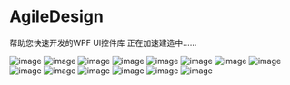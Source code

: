 # AgileDesign
帮助您快速开发的WPF UI控件库
正在加速建造中......

![image](https://user-images.githubusercontent.com/56998197/199677312-f48f7a7a-e419-4fdc-b61c-9309cfbceffc.png)
![image](https://user-images.githubusercontent.com/56998197/199678724-3f45550a-abd7-45b9-91c9-4e790696b5b1.png)
![image](https://user-images.githubusercontent.com/56998197/199678783-1145746d-483d-4c16-b9ac-26e8caec5725.png)
![image](https://user-images.githubusercontent.com/56998197/126293175-c729c65d-d162-4ebf-886d-320650385d75.png)
![image](https://user-images.githubusercontent.com/56998197/126293806-e08b8a61-7ea3-467c-ac88-94c066a2254f.png)
![image](https://user-images.githubusercontent.com/56998197/127418686-178081cc-6fac-457a-94ee-927502ee68cd.png)
![image](https://user-images.githubusercontent.com/56998197/126293993-f8ddf94a-bfa1-4d3c-9c93-0ea51f9a62ad.png)
![image](https://user-images.githubusercontent.com/56998197/126294146-48a49e06-16c7-48ac-a1e5-1be65d968e8f.png)
![image](https://user-images.githubusercontent.com/56998197/127418761-57061d91-a833-4954-a0c1-94426dc6decc.png)
![image](https://user-images.githubusercontent.com/56998197/127418800-d55396f9-4af5-4d85-a208-cd6ee2364dfd.png)
![image](https://user-images.githubusercontent.com/56998197/127418808-fb49c4da-7a38-4998-9e78-c31f50e51802.png)
![image](https://user-images.githubusercontent.com/56998197/127418827-7525bef6-b583-4d04-8e42-a2390bef7732.png)
![image](https://user-images.githubusercontent.com/56998197/199678668-76804015-4ce1-408c-929b-3243a05f6254.png)
![image](https://user-images.githubusercontent.com/56998197/127418848-91ca3a27-c766-48d0-8d02-5123e8ccf8fb.png)




